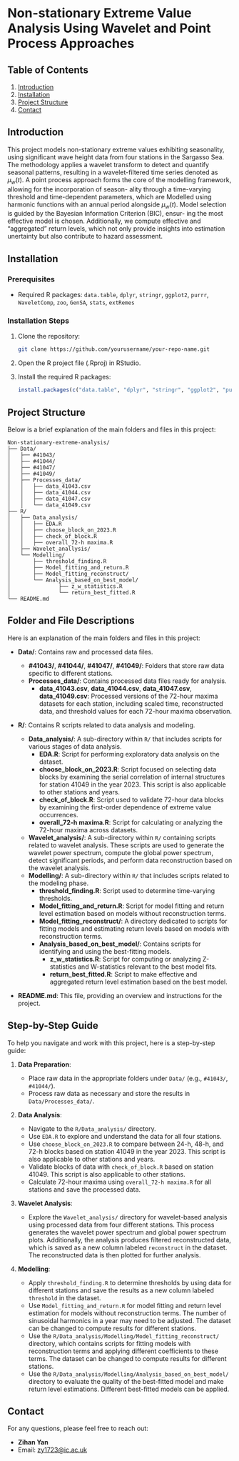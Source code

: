 # Non-stationary Extreme Value Analysis Using Wavelet and Point Process Approaches


## Table of Contents

1. [Introduction](#introduction)
2. [Installation](#installation)
3. [Project Structure](#project-structure)
4. [Contact](#contact)

## Introduction

This project models non-stationary extreme values exhibiting seasonality, using significant wave height data from four stations in the Sargasso Sea. The methodology applies a wavelet transform to detect and quantify seasonal patterns, resulting in a wavelet-filtered time series denoted as $\mu_w(t)$. A point process approach forms the core of the modelling framework, allowing for the incorporation of season- ality through a time-varying threshold and time-dependent parameters, which are Modelled using harmonic functions with an annual period alongside $\mu_w(t)$. Model selection is guided by the Bayesian Information Criterion (BIC), ensur- ing the most effective model is chosen. Additionally, we compute effective and “aggregated” return levels, which not only provide insights into estimation unertainty but also contribute to hazard assessment. 

## Installation

### Prerequisites

- Required R packages: `data.table`, `dplyr`, `stringr`, `ggplot2`, `purrr`, `WaveletComp`, `zoo`, `GenSA`, `stats`, `extRemes`

### Installation Steps

1. Clone the repository:

    ```bash
    git clone https://github.com/yourusername/your-repo-name.git
    ```

2. Open the R project file (.Rproj) in RStudio.

3. Install the required R packages:

    ```R
    install.packages(c("data.table", "dplyr", "stringr", "ggplot2", "purrr", "WaveletComp", "zoo", "GenSA", "stats", "extRemes"))
    ```

## Project Structure

Below is a brief explanation of the main folders and files in this project:

```plaintext
Non-stationary-extreme-analysis/
├── Data/
│   ├── #41043/
│   ├── #41044/
│   ├── #41047/
│   ├── #41049/
│   ├── Processes_data/
│   │   ├── data_41043.csv
│   │   ├── data_41044.csv
│   │   ├── data_41047.csv
│   │   └── data_41049.csv
├── R/
│   ├── Data_analysis/
│   │   ├── EDA.R
│   │   ├── choose_block_on_2023.R
│   │   ├── check_of_block.R
│   │   ├── overall_72-h maxima.R
│   ├── Wavelet_anallysis/
│   └── Modelling/
│       ├── threshold_finding.R
│       ├── Model_fitting_and_return.R
│       ├── Model_fitting_reconstruct/
│       └── Analysis_based_on_best_model/
│               ├── z_w_statistics.R
│               └── return_best_fitted.R
└── README.md
```
## Folder and File Descriptions

Here is an explanation of the main folders and files in this project:

- **Data/**: Contains raw and processed data files.
  - **#41043/**, **#41044/**, **#41047/**, **#41049/**: Folders that store raw data specific to different stations.
  - **Processes_data/**: Contains processed data files ready for analysis.
    - **data_41043.csv**, **data_41044.csv**, **data_41047.csv**, **data_41049.csv**: Processed versions of the 72-hour maxima datasets for each station, including scaled time, reconstructed data, and threshold values for each 72-hour maxima observation.

- **R/**: Contains R scripts related to data analysis and modeling.
  - **Data_analysis/**: A sub-directory within `R/` that includes scripts for various stages of data analysis.
    - **EDA.R**: Script for performing exploratory data analysis on the dataset.
    - **choose_block_on_2023.R**: Script focused on selecting data blocks by examining the serial correlation of internal structures for station 41049 in the year 2023. This script is also applicable to other stations and years.
    - **check_of_block.R**: Script used to validate 72-hour data blocks by examining the first-order dependence of extreme value occurrences.
    - **overall_72-h maxima.R**: Script for calculating or analyzing the 72-hour maxima across datasets.
  - **Wavelet_analysis/**: A sub-directory within `R/` containing scripts related to wavelet analysis. These scripts are used to generate the wavelet power spectrum, compute the global power spectrum, detect significant periods, and perform data reconstruction based on the wavelet analysis.
  - **Modelling/**: A sub-directory within `R/` that includes scripts related to the modeling phase.
    - **threshold_finding.R**: Script used to determine time-varying thresholds.
    - **Model_fitting_and_return.R**: Script for model fitting and return level estimation based on models without reconstruction terms.
    - **Model_fitting_reconstruct/**: A directory dedicated to scripts for fitting models and estimating return levels based on models with reconstruction terms.
    - **Analysis_based_on_best_model/**: Contains scripts for identifying and using the best-fitting models.
      - **z_w_statistics.R**: Script for computing or analyzing Z-statistics and W-statistics relevant to the best model fits.
      - **return_best_fitted.R**: Script to make effective and aggregated return level estimation based on the best model.

- **README.md**: This file, providing an overview and instructions for the project.

## Step-by-Step Guide

To help you navigate and work with this project, here is a step-by-step guide:

1. **Data Preparation**:
   - Place raw data in the appropriate folders under `Data/` (e.g., `#41043/`, `#41044/`).
   - Process raw data as necessary and store the results in `Data/Processes_data/`.

2. **Data Analysis**:
   - Navigate to the `R/Data_analysis/` directory.
   - Use `EDA.R` to explore and understand the data for all four stations.
   - Use `choose_block_on_2023.R` to compare between 24-h, 48-h, and 72-h blocks based on station 41049 in the year 2023. This script is also applicable to other stations and years.
   - Validate blocks of data with `check_of_block.R` based on station 41049. This script is also applicable to other stations.
   - Calculate 72-hour maxima using `overall_72-h maxima.R` for all stations and save the processed data.

3. **Wavelet Analysis**:
   - Explore the `Wavelet_analysis/` directory for wavelet-based analysis using processed data from four different stations. This process generates the wavelet power spectrum and global power spectrum plots. Additionally, the analysis produces filtered reconstructed data, which is saved as a new column labeled `reconstruct` in the dataset. The reconstructed data is then plotted for further analysis.

4. **Modelling**:
   - Apply `threshold_finding.R` to determine thresholds by using data for different stations and save the results as a new column labeled `threshold` in the dataset.
   - Use `Model_fitting_and_return.R` for model fitting and return level estimation for models without reconstruction terms. The number of sinusoidal harmonics in a year may need to be adjusted. The dataset can be changed to compute results for different stations.
   - Use the `R/Data_analysis/Modelling/Model_fitting_reconstruct/` directory, which contains scripts for fitting models with reconstruction terms and applying different coefficients to these terms. The dataset can be changed to compute results for different stations.
   - Use the `R/Data_analysis/Modelling/Analysis_based_on_best_model/` directory to evaluate the quality of the best-fitted model and make return level estimations. Different best-fitted models can be applied.


## Contact

For any questions, please feel free to reach out:

- **Zihan Yan**
- Email: [zy1723@ic.ac.uk](mailto:zy1723@ic.ac.uk)







